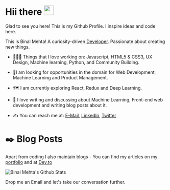 # Hii there <img src="https://raw.githubusercontent.com/MartinHeinz/MartinHeinz/master/wave.gif" width="30px">
Glad to see you here! This is my Github Profile. I inspire ideas and code here.

This is Binal Mehta! A curiosity-driven [Developer](https://binalmehta277.netlify.app/). Passionate about creating new things.

* 🧑‍🤝‍🧑 Things that I love working on: Javascript, HTML5 & CSS3, UX Design, Machine learning, Python, and Community Building.

* 🤝I am looking for opportunities in the domain for  Web Development, Machine Learning and Product Management.

* 🗺️ I am currently exploring React, Redux and Deep Learning.

* 💬 I love writing and discussing about Machine Learning, Front-end web development and writing blog posts about it.

* ✍️ You can reach me at: [E-Mail](binalmehta354@gmail.com), [LinkedIn](https://www.linkedin.com/in/binalmehta/), [Twitter](https://twitter.com/MehtaBinal277)

# ✒️ Blog Posts
Apart from coding I also maintain blogs - You can find my articles on my [portfolio](https://binalmehta277.netlify.app/) and at [Dev.to](https://dev.to/binalmehta)


![Binal Mehta's Github Stats](https://github-readme-stats.vercel.app/api?username=BinalMehta&show_icons=true&theme=dark)

Drop me an Email and let's take our conversation further.
